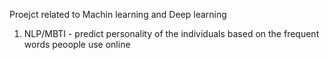 Proejct related to Machin learning and Deep learning 

1. NLP/MBTI - predict personality of the individuals based on the frequent words peoople use online
